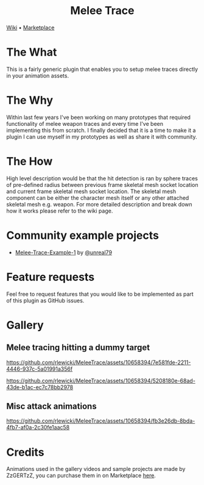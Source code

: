 <h1 align="center">Melee Trace</h1>
<p align="center" style="display:inline;"><a href="https://github.com/rlewicki/MeleeTrace/wiki">Wiki</a> • <a href="https://www.unrealengine.com/marketplace/en-US/product/melee-trace">Marketplace</a></p>

# The What
This is a fairly generic plugin that enables you to setup melee traces directly in your animation assets.

# The Why
Within last few years I've been working on many prototypes that required functionality of melee weapon traces and every time I've been implementing this from scratch. I finally decided that it is a time to make it a plugin I can use myself in my prototypes as well as share it with community.

# The How
High level description would be that the hit detection is ran by sphere traces of pre-defined radius between previous frame skeletal mesh socket location and current frame skeletal mesh socket location. The skeletal mesh component can be either the character mesh itself or any other attached skeletal mesh e.g. weapon. For more detailed description and break down how it works please refer to the wiki page.

# Community example projects
- [Melee-Trace-Example-1](https://github.com/unreal79/Melee-Trace-Example-1) by [@unreal79](https://github.com/unreal79)

# Feature requests
Feel free to request features that you would like to be implemented as part of this plugin as GitHub issues.

# Gallery
## Melee tracing hitting a dummy target
https://github.com/rlewicki/MeleeTrace/assets/10658394/7e581fde-2211-4446-937c-5a01991a356f

https://github.com/rlewicki/MeleeTrace/assets/10658394/5208180e-68ad-43de-b1ac-ec7c78bb2978

## Misc attack animations
https://github.com/rlewicki/MeleeTrace/assets/10658394/fb3e26db-8bda-4fb7-af0a-2c30fe1aac58

# Credits
Animations used in the gallery videos and sample projects are made by ZzGERTzZ, you can purchase them in on Marketplace [here](https://www.unrealengine.com/marketplace/en-US/product/close-combat-swordsman).
